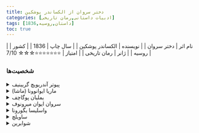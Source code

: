 ```yaml
---
title: دختر سروان از الکساندر پوشکین
categories: [ادبیات داستانی,رمان تاریخی]
tags: [داستان,روسیه,1836]
toc: true
---
```


| نام اثر | دختر سروان |
| نویسنده | الکساندر پوشکین |
| سال چاپ | 1836  |
| کشور | روسیه  |
| ژانر | رمان تاریخی  |
| امتیاز | ⭐⭐⭐⭐⭐⭐⭐☆☆☆ 7/10  |


### شخصیت‌ها

<details>
  <summary>پیوتر آندریویچ گریینیف</summary>
  قهرمان اصلی داستان و جوانی اشراف‌زاده که به خدمت نظامی اعزام می‌شود.
</details>

<details>
  <summary>ماریا ایوانوونا (ماشا)</summary>
  دختر سروان میرونوف و معشوقهٔ گریینیف، که شخصیت پاکدامن و مهربانی دارد.
</details>

<details>
  <summary>یملیان پوگاچف</summary>
  رهبر شورش، فردی که خود را به عنوان تزار معرفی می‌کند. او نقش مهمی در داستان دارد و رابطه‌ای پیچیده با گریینیف پیدا می‌کند.
</details>

<details>
  <summary>سروان ایوان میرونوف</summary>
  پدر ماریا و فرمانده قلعه‌ای که گریینیف در آن خدمت می‌کند. او فردی وظیفه‌شناس و شریف است.
</details>

<details>
  <summary>واسلیسا یگورونا</summary>
  همسر سروان میرونوف، زنی قوی و شجاع که از خانواده و قلعه‌اش دفاع می‌کند.
</details>

<details>
  <summary>ساویلچ</summary>
  خدمتکار و مربی گریینیف که نقش پدرانه‌ای در زندگی او دارد و همیشه از او مراقبت می‌کند.
</details>

<details>
  <summary>شوابرین</summary>
  افسر دیگری که در همان قلعه‌ای که گریینیف خدمت می‌کند حضور دارد و رقیب عشقی گریینیف است. او شخصیتی منفی در داستان است.
</details>
